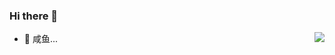 ### Hi there 👋

<img align="right" src="https://github-readme-stats.vercel.app/api?username=NAXG" />


- 🔭  咸鱼...
